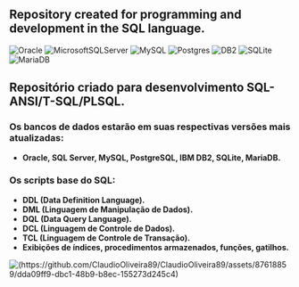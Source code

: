## Repository created for programming and development in the SQL language.

![Oracle](https://img.shields.io/badge/Oracle-F80000?style=for-the-badge&logo=oracle&logoColor=white) 
![MicrosoftSQLServer](https://img.shields.io/badge/SQL%20Server-003545?style=for-the-badge&logo=microsoft%20sql%20server&logoColor=white)
![MySQL](https://img.shields.io/badge/mysql-364559.svg?style=for-the-badge&logo=mysql&logoColor=white)
![Postgres](https://img.shields.io/badge/postgres-%23316192.svg?style=for-the-badge&logo=postgresql&logoColor=white)
![DB2](https://img.shields.io/badge/IBM%20DB2-%2307405e.svg?style=for-the-badge&logo=IBM&logoColor=white)
![SQLite](https://img.shields.io/badge/sqlite-%2307405e.svg?style=for-the-badge&logo=sqlite&logoColor=white)
![MariaDB](https://img.shields.io/badge/MariaDB-fa5711?style=for-the-badge&logo=mariadb&logoColor=white)

## Repositório criado para desenvolvimento SQL-ANSI/T-SQL/PLSQL. 

### Os bancos de dados estarão em suas respectivas versões mais atualizadas: 
- **Oracle, SQL Server, MySQL, PostgreSQL, IBM DB2, SQLite, MariaDB.**

### Os scripts base do SQL:
- **DDL (Data Definition Language).**
- **DML (Linguagem de Manipulação de Dados).**
- **DQL (Data Query Language).**
- **DCL (Linguagem de Controle de Dados).**
- **TCL (Linguagem de Controle de Transação).**
- **Exibições de índices, procedimentos armazenados, funções, gatilhos.**


![(https://github.com/ClaudioOliveira89/ClaudioOliveira89/assets/87618859/dda09ff9-dbc1-48b9-b8ec-155273d245c4)](https://user-images.githubusercontent.com/87618859/271693257-e31fbab7-4b4f-444d-b51c-1cf0de4f6fed.jpg)

